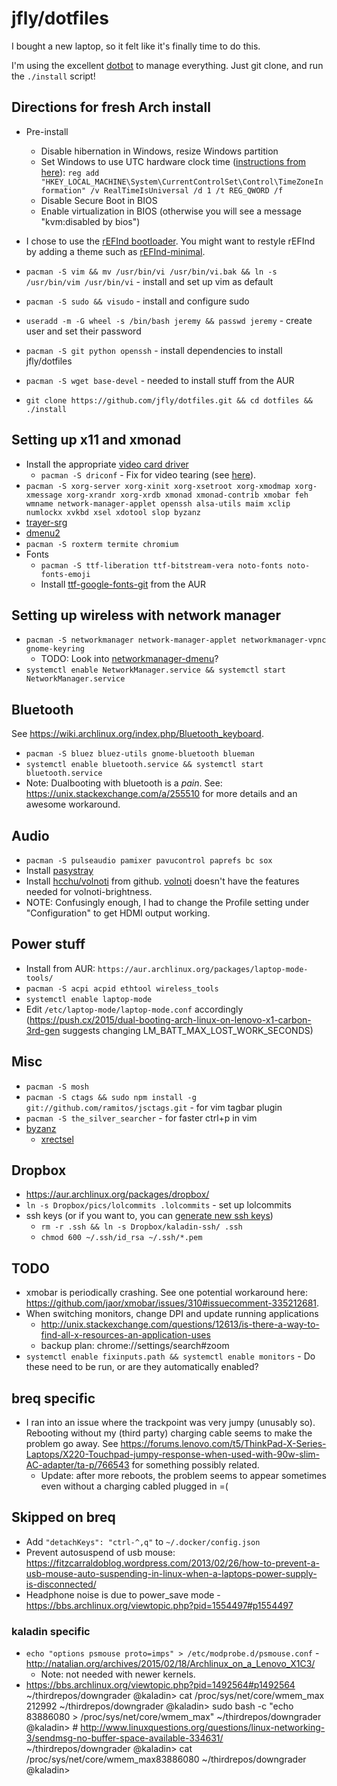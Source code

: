 # jfly/dotfiles

I bought a new laptop, so it felt like it's finally time to do this.

I'm using the excellent [dotbot](https://github.com/anishathalye/dotbot) to
manage everything. Just git clone, and run the `./install` script!

## Directions for fresh Arch install
- Pre-install
  - Disable hibernation in Windows, resize Windows partition
  - Set Windows to use UTC hardware clock time ([instructions from here](https://wiki.archlinux.org/index.php/time#UTC_in_Windows)): `reg add "HKEY_LOCAL_MACHINE\System\CurrentControlSet\Control\TimeZoneInformation" /v RealTimeIsUniversal /d 1 /t REG_QWORD /f`
  - Disable Secure Boot in BIOS
  - Enable virtualization in BIOS (otherwise you will see a message "kvm:disabled by bios")
- I chose to use the [rEFInd bootloader](https://wiki.archlinux.org/index.php/REFInd). You might want to restyle rEFInd by adding a theme such as [rEFInd-minimal](https://github.com/EvanPurkhiser/rEFInd-minimal).

- `pacman -S vim && mv /usr/bin/vi /usr/bin/vi.bak && ln -s /usr/bin/vim /usr/bin/vi` - install and set up vim as default
- `pacman -S sudo && visudo` - install and configure sudo
- `useradd -m -G wheel -s /bin/bash jeremy && passwd jeremy` - create user and set their password
- `pacman -S git python openssh` - install dependencies to install jfly/dotfiles
- `pacman -S wget base-devel` - needed to install stuff from the AUR
- `git clone https://github.com/jfly/dotfiles.git && cd dotfiles && ./install`

## Setting up x11 and xmonad
- Install the appropriate [video card driver](https://wiki.archlinux.org/index.php/xorg#Driver_installation)
  - `pacman -S driconf` - Fix for video tearing (see [here](http://www.apolitech.com/2017/04/20how-to-solve-video-tearing-on-intel.html)).
- `pacman -S xorg-server xorg-xinit xorg-xsetroot xorg-xmodmap xorg-xmessage xorg-xrandr xorg-xrdb xmonad xmonad-contrib xmobar feh wmname network-manager-applet openssh alsa-utils maim xclip numlockx xvkbd xsel xdotool slop byzanz`
- [trayer-srg](https://aur.archlinux.org/packages/trayer-srg-git/)
- [dmenu2](https://aur.archlinux.org/packages/dmenu2/)
- `pacman -S roxterm termite chromium`
- Fonts
  - `pacman -S ttf-liberation ttf-bitstream-vera noto-fonts noto-fonts-emoji`
  - Install [ttf-google-fonts-git](https://aur.archlinux.org/packages/ttf-google-fonts-git/) from the AUR

## Setting up wireless with network manager
- `pacman -S networkmanager network-manager-applet networkmanager-vpnc gnome-keyring`
  - TODO: Look into [networkmanager-dmenu](https://github.com/firecat53/networkmanager-dmenu)?
- `systemctl enable NetworkManager.service && systemctl start NetworkManager.service`

## Bluetooth
See <https://wiki.archlinux.org/index.php/Bluetooth_keyboard>.

- `pacman -S bluez bluez-utils gnome-bluetooth blueman`
- `systemctl enable bluetooth.service && systemctl start bluetooth.service`
- Note: Dualbooting with bluetooth is a *pain*. See: https://unix.stackexchange.com/a/255510 for more details and an awesome workaround.

## Audio
- `pacman -S pulseaudio pamixer pavucontrol paprefs bc sox`
- Install [pasystray](https://aur.archlinux.org/cgit/aur.git/snapshot/pasystray.tar.gz)
- Install [hcchu/volnoti](https://github.com/hcchu/volnoti#new-options-in-this-fork) from github. [volnoti](https://aur.archlinux.org/packages/volnoti) doesn't have the features needed for volnoti-brightness.
- NOTE: Confusingly enough, I had to change the Profile setting under "Configuration" to get HDMI output working.

## Power stuff
- Install from AUR: `https://aur.archlinux.org/packages/laptop-mode-tools/`
- `pacman -S acpi acpid ethtool wireless_tools`
- `systemctl enable laptop-mode`
- Edit `/etc/laptop-mode/laptop-mode.conf` accordingly (https://push.cx/2015/dual-booting-arch-linux-on-lenovo-x1-carbon-3rd-gen suggests changing LM_BATT_MAX_LOST_WORK_SECONDS)

## Misc
- `pacman -S mosh`
- `pacman -S ctags && sudo npm install -g git://github.com/ramitos/jsctags.git` - for vim tagbar plugin
- `pacman -S the_silver_searcher` - for faster ctrl+p in vim
- [byzanz](https://aur.archlinux.org/packages/byzanz/)
  - [xrectsel](https://aur.archlinux.org/packages/xrectsel/)

## Dropbox
- https://aur.archlinux.org/packages/dropbox/
- `ln -s Dropbox/pics/lolcommits .lolcommits` - set up lolcommits
- ssh keys (or if you want to, you can [generate new ssh keys](https://help.github.com/articles/generating-ssh-keys/))
  - `rm -r .ssh && ln -s Dropbox/kaladin-ssh/ .ssh`
  - `chmod 600 ~/.ssh/id_rsa ~/.ssh/*.pem`

## TODO
- xmobar is periodically crashing. See one potential workaround here: https://github.com/jaor/xmobar/issues/310#issuecomment-335212681.
- When switching monitors, change DPI and update running applications
  - http://unix.stackexchange.com/questions/12613/is-there-a-way-to-find-all-x-resources-an-application-uses
  - backup plan: chrome://settings/search#zoom
- `systemctl enable fixinputs.path && systemctl enable monitors` - Do these need to be run, or are they automatically enabled?

## breq specific

- I ran into an issue where the trackpoint was very jumpy (unusably so). Rebooting without my (third party) charging cable seems to make the problem go away. See https://forums.lenovo.com/t5/ThinkPad-X-Series-Laptops/X220-Touchpad-jumpy-response-when-used-with-90w-slim-AC-adapter/ta-p/766543 for something possibly related.
  - Update: after more reboots, the problem seems to appear sometimes even without a charging cabled plugged in =(

## Skipped on breq
- Add `"detachKeys": "ctrl-^,q"` to `~/.docker/config.json`
- Prevent autosuspend of usb mouse: https://fitzcarraldoblog.wordpress.com/2013/02/26/how-to-prevent-a-usb-mouse-auto-suspending-in-linux-when-a-laptops-power-supply-is-disconnected/
- Headphone noise is due to power_save mode - https://bbs.archlinux.org/viewtopic.php?pid=1554497#p1554497

### kaladin specific

- `echo "options psmouse proto=imps" > /etc/modprobe.d/psmouse.conf` - http://natalian.org/archives/2015/02/18/Archlinux_on_a_Lenovo_X1C3/
  - Note: not needed with newer kernels.
- https://bbs.archlinux.org/viewtopic.php?pid=1492564#p1492564
~/thirdrepos/downgrader @kaladin> cat /proc/sys/net/core/wmem_max
212992
~/thirdrepos/downgrader @kaladin> sudo bash -c "echo 83886080 > /proc/sys/net/core/wmem_max"
~/thirdrepos/downgrader @kaladin> # http://www.linuxquestions.org/questions/linux-networking-3/sendmsg-no-buffer-space-available-334631/
~/thirdrepos/downgrader @kaladin> cat /proc/sys/net/core/wmem_max83886080
~/thirdrepos/downgrader @kaladin>
